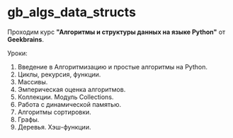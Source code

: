 # gb_algs_data_structs
Проходим курс **"Алгоритмы и структуры данных на языке Python"** от **Geekbrains**.

Уроки:<br>
1. Введение в Алгоритмизацию и простые алгоритмы на Python.
2. Циклы, рекурсия, функции.
3. Массивы.
4. Эмперическая оценка алгоритмов.
5. Коллекции. Модуль Collections.
6. Работа с динамической памятью.
7. Алгоритмы сортировки.
8. Графы.
9. Деревья. Хэш-функции.
